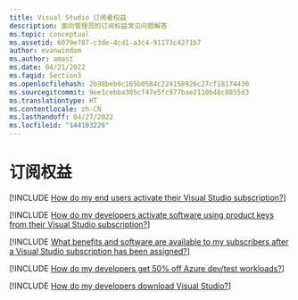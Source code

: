 ```yaml
---
title: Visual Studio 订阅者权益
description: 面向管理员的订阅权益常见问题解答
ms.topic: conceptual
ms.assetid: 6079e787-c3de-4cd1-a3c4-91173c4271b7
author: evanwindom
ms.author: amast
ms.date: 04/21/2022
ms.faqid: Section3
ms.openlocfilehash: 2b98beb9c165b0584c224158926c27cf18174430
ms.sourcegitcommit: 9ee1cebba305cf47e5fc977bae2110b48c8855d3
ms.translationtype: HT
ms.contentlocale: zh-CN
ms.lasthandoff: 04/27/2022
ms.locfileid: "144103226"
---
```

# <a name="subscription-benefits"></a>订阅权益

[!INCLUDE [How do my end users activate their Visual Studio subscription?](includes/activate-subscriptions.md)]

[!INCLUDE [How do my developers activate software using product keys from their Visual Studio subscription?](includes/activate-with-product-keys.md)]

[!INCLUDE [What benefits and software are available to my subscribers after a Visual Studio subscription has been assigned?](includes/available-benefits.md)]

[!INCLUDE [How do my developers get 50% off Azure dev/test workloads?](includes/azure-dev-test-discount.md)]

[!INCLUDE [How do my developers download Visual Studio?](includes/download-visual-studio.md)]